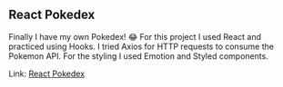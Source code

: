 ## React Pokedex

Finally I have my own Pokedex! 😂
For this project I used React and practiced using Hooks. I tried Axios for HTTP requests to consume the Pokemon API. For the styling I used Emotion and Styled components.

Link: [React Pokedex](https://develawyer-react-pokedex.netlify.app/)
